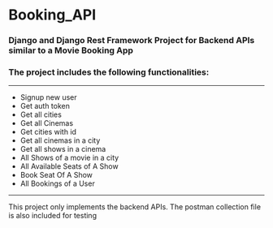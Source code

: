 # Booking_API
### Django and Django Rest Framework Project for Backend APIs similar to a Movie Booking App

### The project includes the following functionalities:

---
* Signup new user
* Get auth token
* Get all cities
* Get all Cinemas
* Get cities with id
* Get all cinemas in a city
* Get all shows in a cinema
* All Shows of  a movie in a city
* All Available Seats of A Show
* Book Seat Of A Show
* All Bookings of a User
---

This project only implements the backend APIs.
The postman collection file is also included for testing
